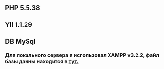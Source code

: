## PHP 5.5.38

## Yii 1.1.29

## DB MySql

### Для локального сервера я использовал XAMPP v3.2.2, файл базы данны находится в <a href="protected/data/blog.sql">тут.</a>
